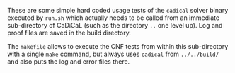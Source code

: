 These are some simple hard coded usage tests of the `cadical` solver binary
executed by `run.sh` which actually needs to be called from an immediate
sub-directory of CaDiCaL (such as the directory `..` one level up).  Log and
proof files are saved in the build directory.

The `makefile` allows to execute the CNF tests from within this
sub-directory with a single `make` command, but always uses `cadical`
from `../../build/` and also puts the log and error files there.
